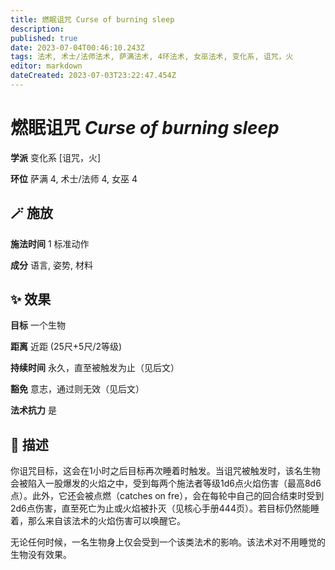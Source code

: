 ```yaml
---
title: 燃眠诅咒 Curse of burning sleep
description: 
published: true
date: 2023-07-04T00:46:10.243Z
tags: 法术, 术士/法师法术, 萨满法术, 4环法术, 女巫法术, 变化系, 诅咒，火
editor: markdown
dateCreated: 2023-07-03T23:22:47.454Z
---
```


# **燃眠诅咒** *Curse of burning sleep*

**学派** 变化系 \[诅咒，火\] 

**环位** 萨满 4, 术士/法师 4, 女巫 4

## 🪄 施放

**施法时间** 1 标准动作

**成分** 语言, 姿势, 材料

## ✨ 效果 

**目标** 一个生物 

**距离** 近距 (25尺+5尺/2等级)  

**持续时间** 永久，直至被触发为止（见后文） 

**豁免** 意志，通过则无效（见后文）

**法术抗力** 是

## 📖 描述

你诅咒目标，这会在1小时之后目标再次睡着时触发。当诅咒被触发时，该名生物会被陷入一股爆发的火焰之中，受到每两个施法者等级1d6点火焰伤害（最高8d6点）。此外，它还会被点燃（catches on fre），会在每轮中自己的回合结束时受到2d6点伤害，直至死亡为止或火焰被扑灭（见核心手册444页）。若目标仍然能睡着，那么来自该法术的火焰伤害可以唤醒它。

无论任何时候，一名生物身上仅会受到一个该类法术的影响。该法术对不用睡觉的生物没有效果。
    